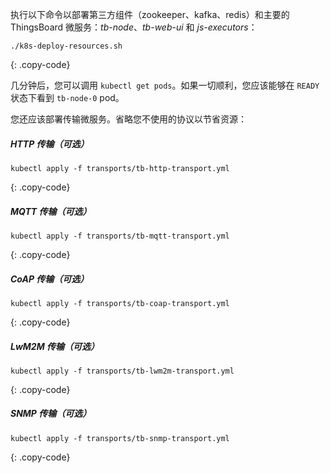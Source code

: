 执行以下命令以部署第三方组件（zookeeper、kafka、redis）和主要的 ThingsBoard 微服务：*tb-node*、*tb-web-ui* 和 *js-executors*：

```
./k8s-deploy-resources.sh
```
{: .copy-code}

几分钟后，您可以调用 `kubectl get pods`。如果一切顺利，您应该能够在 `READY` 状态下看到 `tb-node-0` pod。

您还应该部署传输微服务。省略您不使用的协议以节省资源：

##### HTTP 传输（可选）

```
kubectl apply -f transports/tb-http-transport.yml
```
{: .copy-code}

##### MQTT 传输（可选）

```
kubectl apply -f transports/tb-mqtt-transport.yml
```
{: .copy-code}

##### CoAP 传输（可选）

```
kubectl apply -f transports/tb-coap-transport.yml
```
{: .copy-code}

##### LwM2M 传输（可选）

```
kubectl apply -f transports/tb-lwm2m-transport.yml
```
{: .copy-code}

##### SNMP 传输（可选）

```
kubectl apply -f transports/tb-snmp-transport.yml
```
{: .copy-code}